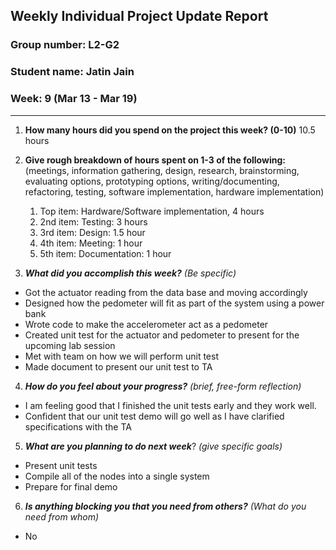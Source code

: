 ## Weekly Individual Project Update Report
### Group number: L2-G2
### Student name: Jatin Jain
### Week: 9 (Mar 13 - Mar 19)
___
1. **How many hours did you spend on the project this week? (0-10)**
10.5 hours
2. **Give rough breakdown of hours spent on 1-3 of the following:**
   (meetings, information gathering, design, research, brainstorming, evaluating options, prototyping options, writing/documenting, refactoring, testing, software implementation, hardware implementation)
   1. Top item: Hardware/Software implementation, 4 hours
   2. 2nd item: Testing: 3 hours
   3. 3rd item: Design: 1.5 hour
   4. 4th item: Meeting: 1 hour
   5. 5th item: Documentation: 1 hour

3. ***What did you accomplish this week?*** _(Be specific)_
- Got the actuator reading from the data base and moving accordingly
- Designed how the pedometer will fit as part of the system using a power bank
- Wrote code to make the accelerometer act as a pedometer
- Created unit test for the actuator and pedometer to present for the upcoming lab session
- Met with team on how we will perform unit test
- Made document to present our unit test to TA
4. ***How do you feel about your progress?*** _(brief, free-form reflection)_
  - I am feeling good that I finished the unit tests early and they work well. 
  - Confident that our unit test demo will go well as I have clarified specifications with the TA

5. ***What are you planning to do next week***? _(give specific goals)_
  - Present unit tests
  - Compile all of the nodes into a single system
  - Prepare for final demo

6. ***Is anything blocking you that you need from others?*** _(What do you need from whom)_
  - No